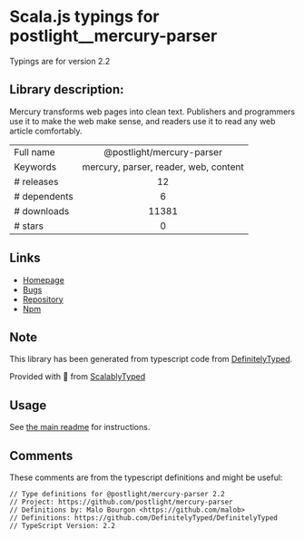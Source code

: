 
# Scala.js typings for postlight__mercury-parser

Typings are for version 2.2

## Library description:
Mercury transforms web pages into clean text. Publishers and programmers use it to make the web make sense, and readers use it to read any web article comfortably.

|                    |                 |
| ------------------ | :-------------: |
| Full name          | @postlight/mercury-parser |
| Keywords           | mercury, parser, reader, web, content |
| # releases         | 12 |
| # dependents       | 6 |
| # downloads        | 11381 |
| # stars            | 0 |

## Links
- [Homepage](https://mercury.postlight.com)
- [Bugs](https://github.com/postlight/mercury-parser/issues)
- [Repository](https://github.com/postlight/mercury-parser)
- [Npm](https://www.npmjs.com/package/%40postlight%2Fmercury-parser)
    


## Note
This library has been generated from typescript code from [DefinitelyTyped](https://definitelytyped.org).

Provided with :purple_heart: from [ScalablyTyped](https://github.com/oyvindberg/ScalablyTyped)

## Usage
See [the main readme](../../readme.md) for instructions.

## Comments

These comments are from the typescript definitions and might be useful:
```
// Type definitions for @postlight/mercury-parser 2.2
// Project: https://github.com/postlight/mercury-parser
// Definitions by: Malo Bourgon <https://github.com/malob>
// Definitions: https://github.com/DefinitelyTyped/DefinitelyTyped
// TypeScript Version: 2.2

```

